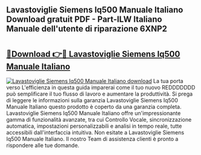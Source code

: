 ## Lavastoviglie Siemens Iq500 Manuale Italiano Download gratuit PDF - Part-ILW Italiano Manuale dell'utente di riparazione 6XNP2

# <h2><a href="http://dfe7oih.blite.top/?on=Lavastoviglie+Siemens+Iq500+Manuale+Italiano">🔗Download 👉🔴 Lavastoviglie Siemens Iq500 Manuale Italiano</a></h2>

[![Lavastoviglie Siemens Iq500 Manuale Italiano download](https://i.imgur.com/lujVjoI.png)](http://dfe7oih.blite.top/?on=Lavastoviglie+Siemens+Iq500+Manuale+Italiano)
La tua porta verso L'efficienza in questa guida imparerai come il tuo nuovo REDDDDDDD può semplificare il tuo flusso di lavoro e aumentare la produttività. Si prega di leggere le informazioni sulla garanzia Lavastoviglie Siemens Iq500 Manuale Italiano questo prodotto è coperto da una garanzia completa. Lavastoviglie Siemens Iq500 Manuale Italiano offre un'impressionante gamma di funzionalità avanzate, tra cui Controllo Vocale, sincronizzazione automatica, impostazioni personalizzabili e analisi in tempo reale, tutte accessibili dall'interfaccia intuitiva. Non esitate a Lavastoviglie Siemens Iq500 Manuale Italiano. Il nostro Team di assistenza clienti è pronto a rispondere alle tue domande.
